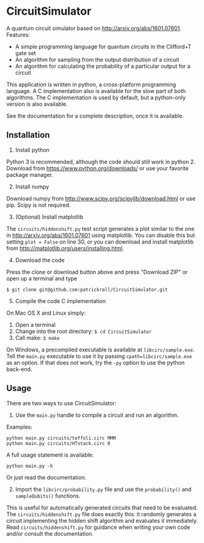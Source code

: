 # CircuitSimulator

A quantum circuit simulator based on http://arxiv.org/abs/1601.07601. Features:

- A simple programming language for quantum circuits in the Clifford+T gate set
- An algorithm for sampling from the output distribution of a circuit
- An algorithm for calculating the probability of a particular output for a circuit

This application is written in python, a cross-platform programming language.
A C implementation also is available for the slow part of both algorithms.
The C implementation is used by default, but a python-only version is also available.

See the documentation for a complete description, once it is available.

## Installation

1. Install python

  Python 3 is recommended, although the code should still work in python 2.
  Download from https://www.python.org/downloads/ or use your favorite package manager.

2. Install numpy

  Download numpy from http://www.scipy.org/scipylib/download.html or use pip. Scipy is not required.

3. (Optional) Install matplotlib

  The `circuits/hiddenshift.py` test script generates a plot similar to the one in http://arxiv.org/abs/1601.07601 using matplotlib. You can disable this but setting `plot = False` on line 30, or you can download and install matplotlib from http://matplotlib.org/users/installing.html.

4. Download the code

  Press the clone or download button above and press "Download ZIP" or open up a terminal and type
  ```
  $ git clone git@github.com:patrickrall/CircuitSimulator.git
  ```

5. Compile the code C implementation

  On Mac OS X and Linux simply:
  1. Open a terminal
  2. Change into the root directory: `$ cd CircuitSimulator`
  3. Call make: `$ make`

  On Windows, a precompiled executable is available at `libcirc/sample.exe`. Tell the `main.py` executable to use it by passing `cpath=libcirc/sample.exe` as an option. If that does not work, try the `-py` option to use the python back-end.

## Usage

There are two ways to use CircuitSimulator:

1. Use the `main.py` handle to compile a circuit and run an algorithm.

  Examples:
  ```
  python main.py circuits/toffoli.circ MMM
  python main.py circuits/HTstack.circ 0
  ```
  A full usage statement is available:
  ```
  python main.py -h
  ```
  Or just read the documentation.

2. Import the `libcirc/probability.py` file and use the `probability()` and `sampleQubits()` functions.

  This is useful for automatically generated circuits that need to be evaluated. The `circuits/hiddenshift.py` file does exactly this: it randomly generates a circuit implementing the hidden shift algorithm and evaluates it immediately.
  Read `circuits/hiddenshift.py` for guidance when writing your own code and/or consult the documentation.
